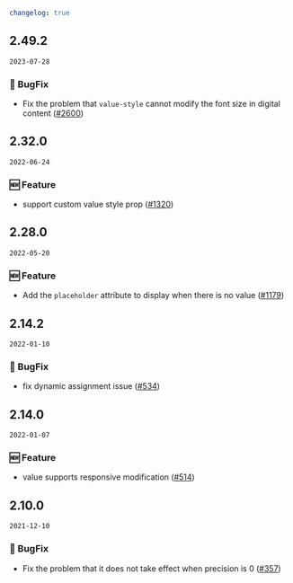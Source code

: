 ```yaml
changelog: true
```

## 2.49.2

`2023-07-28`

### 🐛 BugFix

- Fix the problem that `value-style` cannot modify the font size in digital content ([#2600](https://github.com/arco-design/arco-design-vue/pull/2600))


## 2.32.0

`2022-06-24`

### 🆕 Feature

- support custom value style prop ([#1320](https://github.com/arco-design/arco-design-vue/pull/1320))

## 2.28.0

`2022-05-20`

### 🆕 Feature

- Add the `placeholder` attribute to display when there is no value ([#1179](https://github.com/arco-design/arco-design-vue/pull/1179))


## 2.14.2

`2022-01-10`

### 🐛 BugFix

- fix dynamic assignment issue ([#534](https://github.com/arco-design/arco-design-vue/pull/534))


## 2.14.0

`2022-01-07`

### 🆕 Feature

- value supports responsive modification ([#514](https://github.com/arco-design/arco-design-vue/pull/514))


## 2.10.0

`2021-12-10`

### 🐛 BugFix

- Fix the problem that it does not take effect when precision is 0 ([#357](https://github.com/arco-design/arco-design-vue/pull/357))

